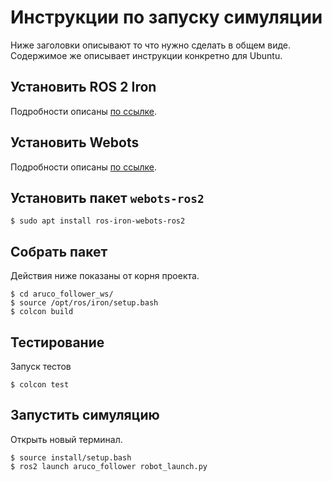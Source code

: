 # Инструкции по запуску симуляции

Ниже заголовки описывают то что нужно сделать в общем виде. Содержимое же описывает инструкции конкретно для Ubuntu.

## Установить ROS 2 Iron

Подробности описаны [по ссылке](https://docs.ros.org/en/iron/Installation/Ubuntu-Install-Debians.html).

## Установить Webots

Подробности описаны [по ссылке](https://cyberbotics.com/doc/guide/installation-procedure#installing-the-debian-package-with-the-advanced-packaging-tool-apt).

## Установить пакет `webots-ros2`

`$ sudo apt install ros-iron-webots-ros2`

## Собрать пакет

Действия ниже показаны от корня проекта.

```
$ cd aruco_follower_ws/
$ source /opt/ros/iron/setup.bash
$ colcon build
```

## Тестирование 

Запуск тестов

`$ colcon test`

## Запустить симуляцию

Открыть новый терминал.

```
$ source install/setup.bash
$ ros2 launch aruco_follower robot_launch.py
```